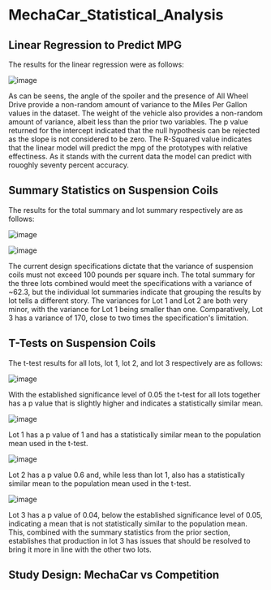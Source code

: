# MechaCar_Statistical_Analysis

## Linear Regression to Predict MPG
The results for the linear regression were as follows:

![image](https://user-images.githubusercontent.com/92831138/156824679-e065369f-118c-433a-90ee-e9956877f3c8.png)

As can be seens, the angle of the spoiler and the presence of All Wheel Drive provide a non-random amount of variance to the Miles Per Gallon values in the dataset. The weight of the vehicle also provides a non-random amount of variance, albeit less than the prior two variables. The p value returned for the intercept indicated that the null hypothesis can be rejected as the slope is not considered to be zero. The R-Squared value indicates that the linear model will predict the mpg of the prototypes with relative effectiness. As it stands with the current data the model can predict with rouoghly seventy percent accuracy. 

## Summary Statistics on Suspension Coils
The results for the total summary and lot summary respectively are as follows:

![image](https://user-images.githubusercontent.com/92831138/156826623-b81212fc-af5a-4540-8e76-928fecc7f1b8.png)

![image](https://user-images.githubusercontent.com/92831138/156826654-a8b6c15e-3823-4ce3-beed-fb4e6e53faf4.png)

The current design specifications dictate that the variance of suspension coils must not exceed 100 pounds per square inch. The total summary for the three lots combined would meet the specifications with a variance of ~62.3, but the individual lot summaries indicate that grouping the results by lot tells a different story. The variances for Lot 1 and Lot 2 are both very minor, with the variance for Lot 1 being smaller than one. Comparatively, Lot 3 has a variance of 170, close to two times the specification's limitation.

## T-Tests on Suspension Coils
The t-test results for all lots, lot 1, lot 2, and lot 3 respectively are as follows:

![image](https://user-images.githubusercontent.com/92831138/157057384-1338298b-6cbd-43c0-b02d-9d3a9eb45332.png)

With the established significance level of 0.05 the t-test for all lots together has a p value that is slightly higher and indicates a statistically similar mean. 

![image](https://user-images.githubusercontent.com/92831138/157057429-78694b31-19b2-4574-8408-0502e8778679.png)

Lot 1 has a p value of 1 and has a statistically similar mean to the population mean used in the t-test.

![image](https://user-images.githubusercontent.com/92831138/157057479-d7214877-b8da-447a-9b00-fa138966d0f9.png)

Lot 2 has a p value 0.6 and, while less than lot 1, also has a statistically similar mean to the population mean used in the t-test.

![image](https://user-images.githubusercontent.com/92831138/157057524-124208b2-55a3-45ba-bc33-f6e02d4490f5.png)

Lot 3 has a p value of 0.04, below the established significance level of 0.05, indicating a mean that is not statistically similar to the population mean. This, combined with the summary statistics from the prior section, establishes that production in lot 3 has issues that should be resolved to bring it more in line with the other two lots.

## Study Design: MechaCar vs Competition

